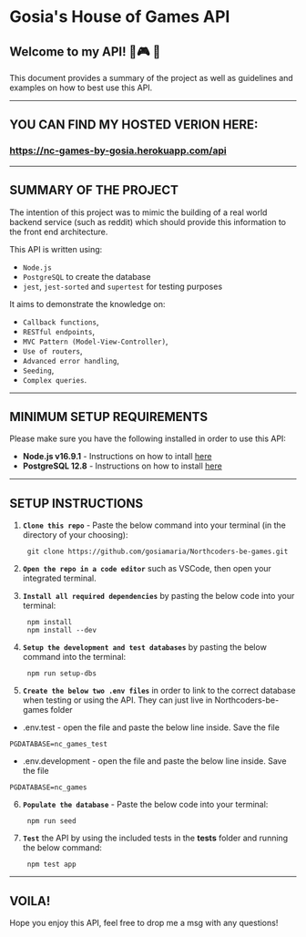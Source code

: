 # Gosia's House of Games API

## Welcome to my API! 🌵🎮 🎲 

This document provides a summary of the project as well as guidelines and examples on how to best use this API. 

---

## YOU CAN FIND MY HOSTED VERION HERE: 

### https://nc-games-by-gosia.herokuapp.com/api

---

## SUMMARY OF THE PROJECT

The intention of this project was to mimic the building of a real world backend service (such as reddit) which should provide this information to the front end architecture.

This API is written using:
- `Node.js`
- `PostgreSQL` to create the database
- `jest`, `jest-sorted` and `supertest` for testing purposes


It aims to demonstrate the knowledge on:

- `Callback functions`,
- `RESTful endpoints`,
- `MVC Pattern (Model-View-Controller)`,
- `Use of routers`,
- `Advanced error handling`,
- `Seeding`,
- `Complex queries`.

---
## MINIMUM SETUP REQUIREMENTS

Please make sure you have the following installed in order to use this API:

- **Node.js v16.9.1** - Instructions on how to intall [here](https://nodejs.dev/learn/how-to-install-nodejs)
- **PostgreSQL 12.8** - Instructions on how to install [here](https://www.postgresql.org/docs/9.3/tutorial-install.html)

---
## SETUP INSTRUCTIONS


1. **`Clone this repo`** - Paste the below command into your terminal (in the directory of your choosing):
    
        git clone https://github.com/gosiamaria/Northcoders-be-games.git

2. **`Open the repo in a code editor`** such as VSCode, then open your integrated terminal.

3. **`Install all required dependencies`** by pasting the below code into your terminal:

        npm install
        npm install --dev

4. **`Setup the development and test databases`** by pasting the below command into the terminal: 

        npm run setup-dbs

5. **`Create the below two .env files`** in order to link to the correct database when testing or using the API. They can just live in Northcoders-be-games folder

- .env.test - open the file and paste the below line inside. Save the file

```http
PGDATABASE=nc_games_test
```
 - .env.development - open the file and paste the below line inside. Save the file
```http
PGDATABASE=nc_games
```
6. **`Populate the database`** - Paste the below code into your terminal:

        npm run seed

7. **`Test`** the API by using the included tests in the __tests__ folder and running the below command:

        npm test app

---
## VOILA!
Hope you enjoy this API, feel free to drop me a msg with any questions!


